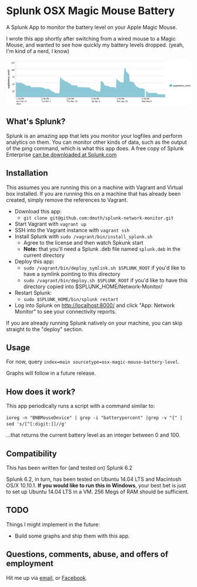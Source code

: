# Splunk OSX Magic Mouse Battery

A Splunk App to monitor the battery level on your Apple Magic Mouse.

I wrote this app shortly after switching from a wired mouse to a Magic Mouse, and
wanted to see how quickly my battery levels dropped. (yeah, I'm kind of a nerd, I know)

![image](img/splunk-apple-magic-mouse-battery-levels.png)


## What's Splunk?

Splunk is an amazing app that lets you monitor your logfiles and perform analytics on them.  You can monitor other kinds of data, such as the output of the ping command, which is what this app does.  A free copy of Splunk Enterprise [can be downloaded at Splunk.com](http://www.splunk.com/)


## Installation

This assumes you are running this on a machine with Vagrant and Virtual box installed.  If you are running this on a machine 
that has already been created, simply remove the references to Vagrant.

- Download this app:
	- `git clone git@github.com:dmuth/splunk-network-monitor.git`
- Start Vagrant with `vagrant up`
- SSH into the Vagrant instance with `vagrant ssh`
- Install Splunk with `sudo /vagrant/bin/install_splunk.sh`
    - Agree to the license and then watch Spkunk start
    - **Note:** that you'll need a Splunk .deb file named `splunk.deb` in the current directory
- Deploy this app:
	- `sudo /vagrant/bin/deploy_symlink.sh $SPLUNK_ROOT` if you'd like to have a symlink pointing to this directory
	- `sudo /vagrant/bin/deploy.sh $SPLUNK_ROOT` if you'd like to have this directory copied into $SPLUNK_HOME/Network-Monitor/
- Restart Splunk:
    - `sudo $SPLUNK_HOME/bin/splunk restart`
- Log into Splunk on [http://localhost:8000/](http://localhost:8000/) and click "App: Network Monitor" to see your connectivity reports.


If you are already running Splunk natively on your machine, you can skip straight to the "deploy" section.


## Usage

For now, query `index=main sourcetype=osx-magic-mouse-battery-level`.

Graphs will follow in a future release.


## How does it work?

This app periodically runs a script with a command similar to:

`ioreg -n "BNBMouseDevice" | grep -i "batterypercent" |grep -v "{" | sed 's/[^[:digit:]]//g'`

...that returns the current battery level as an integer between 0 and 100.


## Compatibility

This has been written for (and tested on) Splunk 6.2

Splunk 6.2, in turn, has been tested on Ubuntu 14.04 LTS and Macintosh OS/X 10.10.1.  **If you would like to run this in Windows**, your best bet is just to set up Ubuntu 14.04 LTS in a VM.  256 Megs of RAM should be sufficient.



## TODO

Things I might implement in the future:
- Build some graphs and ship them with this app.


    
## Questions, comments, abuse, and offers of employment

Hit me up via [email](mailto:dmuth@dmuth.org), or [Facebook](http://www.facebook.com/dmuth).


